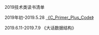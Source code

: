 2019技术类读书清单

  2019年初-2019.5.28
[《C_Primer_Plus_Code》](https://github.com/ThinkerLqf/C_Primer_Plus_Code)

  2019.6.11-2019.7.9
《大话数据结构》
